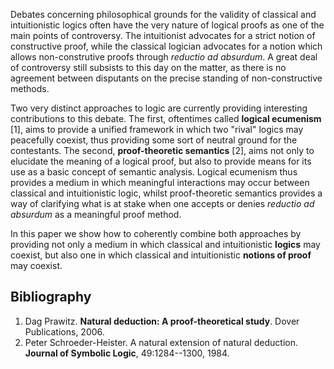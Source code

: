 










Debates concerning philosophical grounds for the validity of classical and intuitionistic logics often have the very nature of logical proofs as one of the main points of controversy. The intuitionist advocates for a strict notion of constructive proof, while the classical logician advocates for a notion which allows non-construtive proofs through _reductio ad absurdum_. A great deal of controversy still subsists to this day on the matter, as there is no agreement between disputants on the precise standing of non-constructive methods.

Two very distinct approaches to logic are currently providing interesting contributions to this debate. The first, oftentimes called **logical ecumenism** [1], aims to provide a unified framework in which two "rival" logics may peacefully coexist, thus providing some sort of neutral ground for the contestants. The second, **proof-theoretic semantics** [2], aims not only to elucidate the meaning of a logical proof, but also to provide means for its use as a basic concept of semantic analysis. Logical ecumenism thus provides a medium in which meaningful interactions may occur between classical and intuitionistic logic, whilst proof-theoretic semantics provides a way of clarifying what is at stake when one accepts or denies _reductio ad absurdum_ as a meaningful proof method.

In this paper we show how to coherently combine both approaches by providing not only a medium in which classical and intuitionistic **logics** may coexist, but also one in which classical and intuitionistic **notions of proof** may coexist. 

## Bibliography

1. Dag Prawitz. **Natural deduction: A proof-theoretical study**. Dover Publications, 2006.
2. Peter Schroeder-Heister. A natural extension of natural deduction. **Journal of Symbolic Logic**, 49:1284--1300, 1984.








